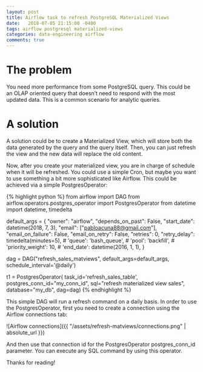 ```yaml
---
layout: post
title: Airflow task to refresh PostgreSQL Materialized Views
date:   2018-07-05 21:15:00 -0400
tags: airflow postgresql materialized-views
categories: data-engineering airflow
comments: true
---
```


# The problem

You need more performance from some PostgreSQL query. This could be an OLAP oriented query that doesn’t need to respond with the most updated data. This is a common scenario for analytic queries.

# A solution

A solution could be to create a Materialized View, which will store both the data generated by the query and the query itself. Then, you can just refresh the view and the new data will replace the old content.

Now, after you create your materialized view, you are in charge of schedule when it will be refreshed. You could use a simple Cron, but maybe you want to use something a bit more sophisticated like Airflow. This could be achieved via a simple PostgresOperator:

{% highlight python %}
from airflow import DAG
from airflow.operators.postgres_operator import PostgresOperator
from datetime import datetime, timedelta

default_args = {
    "owner": "airflow",
    "depends_on_past": False,
    "start_date": datetime(2018, 7, 3),
    "email": ["pabloacuna88@gmail.com"],
    "email_on_failure": False,
    "email_on_retry": False,
    "retries": 0,
    "retry_delay": timedelta(minutes=5),
    # 'queue': 'bash_queue',
    # 'pool': 'backfill',
    # 'priority_weight': 10,
    # 'end_date': datetime(2016, 1, 1),
}

dag = DAG("refresh_sales_matviews", default_args=default_args, schedule_interval='@daily')

t1 = PostgresOperator(
    task_id='refresh_sales_table',
    postgres_conn_id="my_conn_id",
    sql="refresh materialized view sales",
    database="my_db",
    dag=dag)
{% endhighlight %}

This simple DAG will run a refresh command on a daily basis. In order to use the PostgresOperator, first you need to create a connection using the Airflow connections tab:

![Airflow connections]({{ "/assets/refresh-matviews/connections.png" | absolute_url }})

And then use that connection id for the PostgresOperator postgres_conn_id parameter. You can execute any SQL command by using this operator.

Thanks for reading!